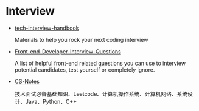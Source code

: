 # Interview

- [tech-interview-handbook](https://github.com/yangshun/tech-interview-handbook)

  Materials to help you rock your next coding interview

- [Front-end-Developer-Interview-Questions](https://github.com/h5bp/Front-end-Developer-Interview-Questions)

  A list of helpful front-end related questions you can use to interview potential candidates, test yourself or completely ignore.

- [CS-Notes](https://github.com/CyC2018/CS-Notes)

  技术面试必备基础知识、Leetcode、计算机操作系统、计算机网络、系统设计、Java、Python、C++
